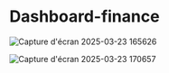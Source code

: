 # Dashboard-finance
![Capture d'écran 2025-03-23 165626](https://github.com/user-attachments/assets/01262ab0-9960-449b-8f84-5b346c96118e)



![Capture d'écran 2025-03-23 170657](https://github.com/user-attachments/assets/774d2fe3-ac44-4449-9f84-e2c010d77a7d)
